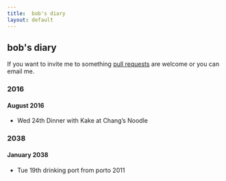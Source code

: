 ```yaml
---
title:  bob's diary
layout: default
---
```

## bob's diary ##

If you want to invite me to something [pull requests](https://github.com/rjw1/randomness.org.uk/blob/master/diary/index.md)
are welcome or you can email me.

### 2016 ###

#### August 2016 ####

* Wed 24th Dinner with Kake at Chang’s Noodle

### 2038 ###

#### January 2038 ####

* Tue 19th drinking port from porto 2011

